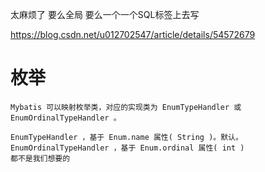 

太麻烦了 
要么全局  要么一个一个SQL标签上去写


https://blog.csdn.net/u012702547/article/details/54572679




# 枚举

    Mybatis 可以映射枚举类，对应的实现类为 EnumTypeHandler 或 EnumOrdinalTypeHandler 。

    EnumTypeHandler ，基于 Enum.name 属性( String )。默认。
    EnumOrdinalTypeHandler ，基于 Enum.ordinal 属性( int )
    都不是我们想要的

